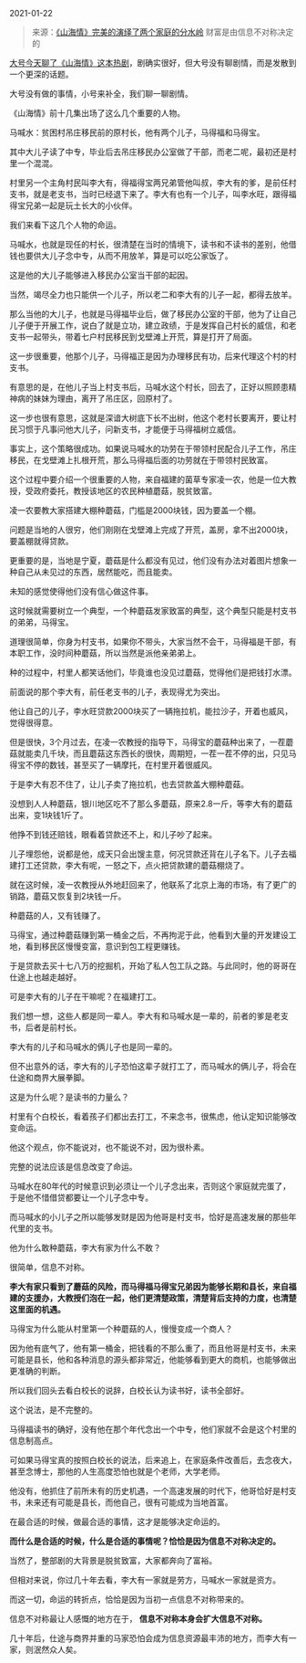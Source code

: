 2021-01-22

> 来源：[《山海情》完美的演绎了两个家庭的分水岭](http://mp.weixin.qq.com/s?__biz=MzU3NDc5Nzc0NQ==&mid=2247498797&idx=2&sn=c1e85c2daece6d773cea8ef482839700&chksm=fd2e5ef3ca59d7e53ec52ce0c32d82d86f9d856bfc4c65765f30e8ab3025150ef0e5a06b323f&scene=27#wechat_redirect)
> 财富是由信息不对称决定的

[大号今天聊了《山海情》这本热剧](https://mp.weixin.qq.com/s?__biz=MzU0MjYwNDU2Mw==&mid=2247496019&idx=2&sn=5468cd403e2142cdb82ea26db63c725e&chksm=fb1a9d2fcc6d1439f331fa06336ecb238a4ebbf8f6e5684fb65665feb32abf87a1b4351a4be3&token=1791612428&lang=zh_CN&scene=21#wechat_redirect)，剧确实很好，但大号没有聊剧情，而是发散到一个更深的话题。  

  

大号没有做的事情，小号来补全，我们聊一聊剧情。

  

《山海情》前十几集出场了这么几个重要的人物。

  

马喊水：贫困村吊庄移民前的原村长，他有两个儿子，马得福和马得宝。

  

其中大儿子读了中专，毕业后去吊庄移民办公室做了干部，而老二呢，最初还是村里一个混混。  

  

村里另一个主角村民叫李大有，得福得宝两兄弟管他叫叔，李大有的爹，是前任村支书，就是老支书，当时已经退下来了。李大有也有一个儿子，叫李水旺，跟得福得宝兄弟一起是玩土长大的小伙伴。

  

我们来看下这几个人物的命运。  

  

马喊水，也就是现任的村长，很清楚在当时的情境下，读书和不读书的差别，他借钱也要供大儿子念中专，从而不用放羊，算是可以吃公家饭了。  

  

这是他的大儿子能够进入移民办公室当干部的起因。  

  

当然，竭尽全力也只能供一个儿子，所以老二和李大有的儿子一起，都得去放羊。  

  

那么当他的大儿子，也就是马得福毕业后，做了移民办公室的干部，他为了让自己儿子便于开展工作，说白了就是立功，建立政绩，于是发挥自己村长的威信，和老支书一起带头，带着七户村民移民到戈壁滩上开荒，算是打开了局面。

  

这一步很重要，他那个儿子，马得福正是因为办理移民有功，后来代理这个村的村支书。  

  

有意思的是，在他儿子当上村支书后，马喊水这个村长，回去了，正好以照顾患精神病的妹妹为理由，离开了吊庄区，回原村了。  

  

这一步也很有意思，这就是深谙大树底下长不出树，他这个老村长要离开，要让村民习惯于凡事问他大儿子，问新支书，才能便于马得福树立威信。

  

事实上，这个策略很成功。如果说马喊水的功劳在于带领村民配合儿子工作，吊庄移民，在戈壁滩上扎根开荒，那么马得福后面的功劳就在于带领村民致富。  

  

这个过程中要介绍一个很重要的人物，来自福建的菌草专家凌一农，他是一位大教授，受政府委托，教授该地区的农民种植蘑菇，脱贫致富。

  

凌一农要教大家搭建大棚种蘑菇，门槛是2000块钱，因为要盖一个棚。

  

问题是当地的人很穷，他们刚刚在戈壁滩上完成了开荒，盖房，拿不出2000块，要盖棚就得贷款。

  

更重要的是，当地是宁夏，蘑菇是什么都没有见过，他们没有办法对着图片想象一种自己从未见过的东西，居然能吃，而且能卖。  

  

未知的感觉使得他们没有信心做这件事。  

  

这时候就需要树立一个典型，一个种蘑菇发家致富的典型，这个典型只能是村支书的弟弟，马得宝。

  

道理很简单，你身为村支书，如果你不带头，大家当然不会干，马得福是干部，有本职工作，没时间种蘑菇，所以当然是派他亲弟弟上。  

  

种的过程中，村里人都笑话他们，毕竟谁也没见过蘑菇，觉得他们是把钱打水漂。

  

前面说的那个李大有，前任老支书的儿子，表现得尤为突出。

  

他让自己的儿子，李水旺贷款2000块买了一辆拖拉机，能拉沙子，开着也威风，觉得很得意。

  

但是很快，3个月过去，在凌一农教授的指导下，马得宝的蘑菇种出来了，一茬蘑菇就能卖几千块，而且蘑菇这东西长的很快，周期短，一茬一茬不停的出，只见马得宝不停的数钱，甚至买了一辆摩托，在村里开着很威风。

  

于是李大有忍不住了，让儿子卖了拖拉机，也去贷款盖大棚种蘑菇。

  

没想到人人种蘑菇，银川地区吃不了那么多蘑菇，原来2.8一斤，等李大有的蘑菇出来，变1块钱1斤了。  

  

他挣不到钱还赔钱，眼看着贷款还不上，和儿子吵了起来。  

  

儿子埋怨他，说都是他，成天只会出馊主意，何况贷款还背在儿子名下。儿子去福建打工还贷款，李大有呢，一怒之下，点火把贷款建的蘑菇棚烧了。

  

就在这时候，凌一农教授从外地赶回来了，他联系了北京上海的市场，有了更广的销路，蘑菇又恢复到2块钱一斤。

  

种蘑菇的人，又有钱赚了。

  

马得宝，通过种蘑菇赚到第一桶金之后，不再拘泥于此，他看到大量的开发建设工地，看到移民区慢慢变富，意识到包工程更赚钱。  

  

于是贷款去买十七八万的挖掘机，开始了私人包工队之路。与此同时，他的哥哥在仕途上也越走越好。

  

可是李大有的儿子在干嘛呢？在福建打工。  

  

我们想一想，这些人都是同一辈人。李大有和马喊水是一辈的，前者的爹是老支书，后者是前村长。  

  

李大有的儿子和马喊水的俩儿子也是同一辈的。

  

但不出意外的话，李大有的儿子恐怕这辈子就打工了，而马喊水的俩儿子，将会在仕途和商界大展拳脚。

  

这是为什么呢？是读书的力量么？  

  

村里有个白校长，看着孩子们都出去打工，不来念书，很焦虑，他认定知识能够改变命运。

  

他这个观点，你不能说对，也不能说不对，因为很朴素。  

  

完整的说法应该是信息改变了命运。

  

马喊水在80年代的时候意识到必须让一个儿子念出来，否则这个家庭就完蛋了，于是他不惜借贷都要让一个儿子念中专。  

  

而马喊水的小儿子之所以能够发财是因为他哥是村支书，恰好是高速发展的那些年代里的支书。  

  

他为什么敢种蘑菇，李大有家为什么不敢？  

  

很简单，信息不对称。  

  

**李大有家只看到了蘑菇的风险，而马得福马得宝兄弟因为能够长期和县长，来自福建的支援办，大教授们泡在一起，他们更清楚政策，清楚背后支持的力度，也清楚这里面的机遇。**  

  

马得宝为什么能从村里第一个种蘑菇的人，慢慢变成一个商人？

  

因为他有底气了，他有第一桶金，把钱看的不那么重了，而且他哥是村支书，未来可能是县长，他和各种消息的源头都非常近，他能够看到更大的商机，也能够做出更准确的判断。

  

所以我们回头去看白校长的说辞，白校长认为读书好，读书全部好。  

  

这个说法，是不完整的。

  

马得福读书的确好，没有他在那个年代念出一个中专，他们家就不会是这个村里的信息制高点。  

  

可如果马得宝真的按照白校长的说法，后来追上，在家庭条件改善后，去念夜大，甚至念博士，那他的人生高度恐怕也就是个老师，大学老师。  

  

他没有，他抓住了前所未有的历史机遇，一个高速发展的时代下，他哥恰好是村支书，未来还有可能是县长，而他自己，很有可能成为当地首富。  

  

在最合适的时候，做最合适的事情，这才是能够决定命运的。  

  

 **而什么是合适的时候，什么是合适的事情呢？恰恰是因为信息不对称决定的。**

  

当然了，整部剧的大背景是脱贫致富，大家都奔向了富裕。

  

但相对来说，你过几十年去看，李大有一家就是劳方，马喊水一家就是资方。

  

而这一切，命运的转折点，恰恰是因为当初一点信息不对称带来的。

  

信息不对称最让人感慨的地方在于， **信息不对称本身会扩大信息不对称。**  

  

几十年后，仕途与商界并重的马家恐怕会成为信息资源最丰沛的地方，而李大有一家，则泯然众人矣。

